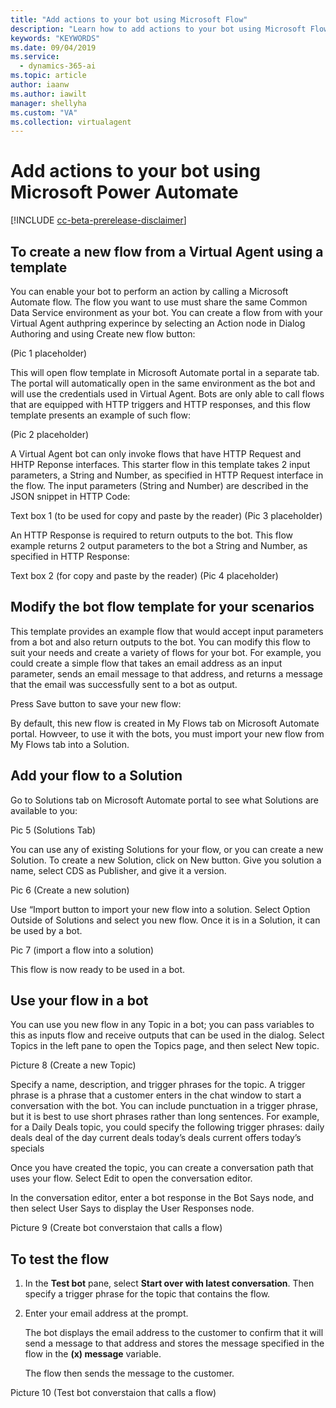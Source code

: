 ```yaml
---
title: "Add actions to your bot using Microsoft Flow"
description: "Learn how to add actions to your bot using Microsoft Flow."
keywords: "KEYWORDS"
ms.date: 09/04/2019
ms.service:
  - dynamics-365-ai
ms.topic: article
author: iaanw
ms.author: iawilt
manager: shellyha
ms.custom: "VA"
ms.collection: virtualagent
---
```




# Add actions to your bot using Microsoft Power Automate 

[!INCLUDE [cc-beta-prerelease-disclaimer](includes/cc-beta-prerelease-disclaimer.md)]


## To create a new flow from a Virtual Agent using a template
You can enable your bot to perform an action by calling a Microsoft Automate flow. The flow you want to use must share the same Common Data Service environment as your bot.  You can create a flow from with your Virtual Agent authpring experince by selecting an Action node in Dialog Authoring and using Create new flow button:

(Pic 1 placeholder)

This will open flow template in Microsoft Automate portal in a separate tab. The portal will automatically open in the same environment as the bot and will use the credentials used in Virtual Agent. Bots are only able to call flows that are equipped with HTTP triggers and HTTP responses, and this flow template presents an example of such flow:

(Pic 2 placeholder)

A Virtual Agent bot can only invoke flows that have HTTP Request and HHTP Reponse interfaces. This starter flow in this template takes 2 input parameters, a String and Number, as specified in HTTP Request interface in the flow. The input parameters (String and Number) are described in the JSON snippet in HTTP Code:


Text box 1 (to be used for copy and paste by the reader)
(Pic 3 placeholder)


An HTTP Response is required to return outputs to the bot. This flow example returns 2 output parameters to the bot a String and Number, as specified in HTTP Response:

Text box 2 (for copy and paste by the reader)
(Pic 4 placeholder)


## Modify the bot flow template for your scenarios
This template provides an example flow that would accept input parameters from a bot and also return outputs to the bot. You can modify this flow to suit your needs and create a variety of flows for your bot. For example, you could create a simple flow that takes an email address as an input parameter, sends an email message to that address, and returns a message that the email was successfully sent to a bot as output.

Press Save button to save your new flow:

By default, this new flow is created in My Flows tab on Microsoft Automate portal. Howveer, to use it with the bots, you must import your new flow from My Flows tab into a Solution. 



## Add your flow to a Solution
Go to Solutions tab on Microsoft Automate portal to see what Solutions are available to you:

Pic 5 (Solutions Tab)

You can use any of existing Solutions for your flow, or you can create a new Solution. To create a new Solution, click on New button. Give you solution a name, select CDS as Publisher, and give it a version. 

Pic 6 (Create a new solution)

Use “Import button to import your new flow into a solution. Select Option Outside of Solutions and select you new flow. Once it is in a Solution, it can be used by a bot.

Pic 7 (import a flow into a solution)

This flow is now ready to be used in a bot. 


## Use your flow in a bot

You can use you new flow in any Topic in a bot; you can pass variables to this as inputs flow and receive outputs that can be used in the dialog. Select Topics in the left pane to open the Topics page, and then select New topic.

Picture 8 (Create a new Topic)

Specify a name, description, and trigger phrases for the topic. A trigger phrase is a phrase that a customer enters in the chat window to start a conversation with the bot. You can include punctuation in a trigger phrase, but it is best to use short phrases rather than long sentences.
For example, for a Daily Deals topic, you could specify the following trigger phrases:
daily deals
deal of the day
current deals
today’s deals
current offers
today’s specials

Once you have created the topic, you can create a conversation path that uses your flow. Select Edit to open the conversation editor.

In the conversation editor, enter a bot response in the Bot Says node, and then select User Says to display the User Responses node.

Picture 9 (Create bot converstaion that calls a flow)

## To test the flow
1. In the **Test bot** pane, select **Start over with latest conversation**. Then specify a trigger phrase for the topic that contains the flow.

2. Enter your email address at the prompt.

    The bot displays the email address to the customer to confirm that it will send a message to that address and stores the message specified in the flow in the **(x) message** variable.

    The flow then sends the message to the customer.
    
 Picture 10 (Test bot converstaion that calls a flow)

